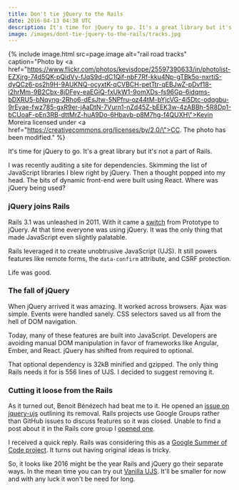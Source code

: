 ```yaml
---
title: Don't tie jQuery to the Rails
date: 2016-04-13 04:38 UTC
description: It's time for jQuery to go. It's a great library but it's not a part of Rails. I was recently auditing a site for dependencies. Skimming the list of JavaScript libraries I blew right by jQuery.
image: /images/dont-tie-jquery-to-the-rails/tracks.jpg
---
```


{% include image.html src=page.image alt="rail road tracks" caption="Photo by <a href=\"https://www.flickr.com/photos/kevisdope/25597390633/in/photolist-EZXjrg-74d5QK-pQidVy-fJqS9d-dC1Qif-nbF7Rf-kku4Np-gTBk5o-nxrtiS-dyQCz6-ps2h9H-9AUKNQ-ocyxtK-qCVBCH-petTtr-qEBJwZ-pDvf18-i2hrMm-9B2Cbx-8jDFey-eaEGiQ-fxUkW1-9omXDs-fs96Gp-6idqms-bDXRU5-bNqyng-2Rho6-dEsJtw-5NPfru-oz44tM-bYjcVG-4i5Dtc-odqgbu-9rEyae-fwz785-gxR9er-jAaDtN-7Vurn1-nZd45Z-bEEK3w-4zABBh-5R8Dp1-bCUoaF-pEn3RB-dttMrZ-huA9Do-6Hbavb-p8M7hg-f4QUXH\">Kevin Moreira</a> licensed under <a href=\"https://creativecommons.org/licenses/by/2.0/\">CC</a>. The photo has been modified." %}

It's time for jQuery to go.
It's a great library but it's not a part of Rails.

I was recently auditing a site for dependencies.
Skimming the list of JavaScript libraries I blew right by jQuery.
Then a thought popped into my head.
The bits of dynamic front-end were built using React.
Where was jQuery being used?

<!--more-->

### jQuery joins Rails

Rails 3.1 was unleashed in 2011.
With it came a [switch] from Prototype to jQuery.
At that time everyone was using jQuery.
It was the only thing that made JavaScript even slightly palatable.

Rails leveraged it to create unobtrusive JavaScript (UJS).
It still powers features like remote forms, the `data-confirm` attribute, and CSRF protection.

Life was good.

### The fall of jQuery

When jQuery arrived it was amazing.
It worked across browsers.
Ajax was simple.
Events were handled sanely.
CSS selectors saved us all from the hell of DOM navigation.

Today, many of these features are built into JavaScript.
Developers are avoiding manual DOM manipulation in favor of frameworks like Angular, Ember, and React.
jQuery has shifted from required to optional.

That optional dependency is 32kB minified and gzipped.
The only thing Rails needs it for is 556 lines of UJS.
I decided to suggest removing it.

### Cutting it loose from the Rails

As it turned out, Benoit Bénézech had beat me to it.
He opened an [issue on jquery-ujs] outlining its removal.
Rails projects use Google Groups rather than GitHub issues to discuss features so it was closed.
Unable to find a post about it in the Rails core group I [opened one].

I received a quick reply.
Rails was considering this as a [Google Summer of Code project].
It turns out having original ideas is tricky.

So, it looks like 2016 might be the year Rails and jQuery go their separate ways.
In the mean time you can try out [Vanilla UJS].
It'll be smaller for now and with any luck it won't be need for long.

[switch]: http://weblog.rubyonrails.org/2011/5/22/rails-3-1-release-candidate/
[issue on jquery-ujs]: https://github.com/rails/jquery-ujs/issues/447
[opened one]: https://groups.google.com/forum/#!topic/rubyonrails-core/CacR1mkVmcI
[Google Summer of Code project]: https://github.com/railsgsoc/ideas/wiki/2016-Ideas#implement-ujs-using-native-javascript
[Vanilla UJS]: https://github.com/Ximik/vanilla-ujs
